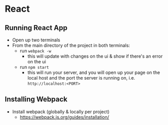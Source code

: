 # React

<h2> Running React App </h2>

* Open up two terminals
* From the main directory of the project in both terminals:
	* run ```webpack -w```
		* this will update with changes on the ui & show if there's an error on the ui
	* run ```npm start```
		* this will run your server, and you will open up your page on the local host and the port the server is running on, i.e. ```http://localhost:<PORT>```

<h2> Installing Webpack </h2>

* Install webpack (globally & locally per project)
	* https://webpack.js.org/guides/installation/